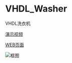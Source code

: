 # VHDL_Washer
VHDL洗衣机

[演示视频](https://typora-1257112019.cos.ap-beijing.myqcloud.com/washer/washer_2.mp4)

[WEB页面](http://thedong.cc/Exercises/self_exercise/washer/washer.html)

![框图](https://typora-1257112019.cos.ap-beijing.myqcloud.com/markdown/框图.png)




